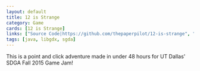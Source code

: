```yaml
---
layout: default
title: 12 is Strange
category: Game
cards: [12 is Strange]
links: ["Source Code|https://github.com/thepaperpilot/12-is-strange", "Store Page|https://thepaperpilot.itch.io/12-is-strange"]
tags: [java, libgdx, sgda]
---
```

This is a point and click adventure made in under 48 hours for UT Dallas' SDGA Fall 2015 Game Jam!
